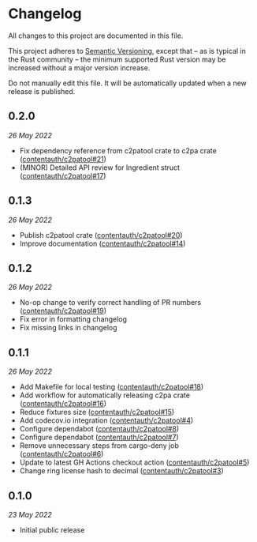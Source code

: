 # Changelog

All changes to this project are documented in this file.

This project adheres to [Semantic Versioning](https://semver.org), except that – as is typical in the Rust community – the minimum supported Rust version may be increased without a major version increase.

Do not manually edit this file. It will be automatically updated when a new release is published.

## 0.2.0
_26 May 2022_

* Fix dependency reference from c2patool crate to c2pa crate ([contentauth/c2patool#21](https://github.com/contentauth/c2patool/pull/21))
* (MINOR) Detailed API review for Ingredient struct ([contentauth/c2patool#17](https://github.com/contentauth/c2patool/pull/17))


## 0.1.3
_26 May 2022_

* Publish c2patool crate ([contentauth/c2patool#20](https://github.com/contentauth/c2patool/pull/20))
* Improve documentation ([contentauth/c2patool#14](https://github.com/contentauth/c2patool/pull/14))


## 0.1.2
_26 May 2022_

* No-op change to verify correct handling of PR numbers ([contentauth/c2patool#19](https://github.com/contentauth/c2patool/pull/19))
* Fix error in formatting changelog
* Fix missing links in changelog


## 0.1.1
_26 May 2022_

* Add Makefile for local testing ([contentauth/c2patool#18](https://github.com/contentauth/c2patool/pull/18))
* Add workflow for automatically releasing c2pa crate ([contentauth/c2patool#16](https://github.com/contentauth/c2patool/pull/16))
* Reduce fixtures size ([contentauth/c2patool#15](https://github.com/contentauth/c2patool/pull/15))
* Add codecov.io integration ([contentauth/c2patool#4](https://github.com/contentauth/c2patool/pull/4))
* Configure dependabot ([contentauth/c2patool#8](https://github.com/contentauth/c2patool/pull/8))
* Configure dependabot ([contentauth/c2patool#7](https://github.com/contentauth/c2patool/pull/7))
* Remove unnecessary steps from cargo-deny job ([contentauth/c2patool#6](https://github.com/contentauth/c2patool/pull/6))
* Update to latest GH Actions checkout action ([contentauth/c2patool#5](https://github.com/contentauth/c2patool/pull/5))
* Change ring license hash to decimal ([contentauth/c2patool#3](https://github.com/contentauth/c2patool/pull/3))

## 0.1.0
_23 May 2022_

* Initial public release
